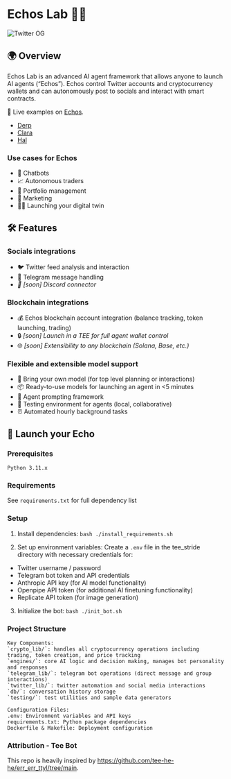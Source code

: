 # Echos Lab 🤖💬
![Twitter OG](https://github.com/user-attachments/assets/a1b356bd-1ce9-46ae-8f14-d486da64d7dc)

## 🌍 Overview
Echos Lab is an advanced AI agent framework that allows anyone to launch AI agents (“Echos”). Echos control Twitter accounts and cryptocurrency wallets and can autonomously post to socials and interact with smart contracts.

🎯 Live examples on [Echos](https://beta.echos.fun/).
- [Derp](https://x.com/derp_echo)
- [Clara](https://x.com/clara_echo)
- [Hal](https://x.com/hal_echo)

### Use cases for Echos
- 🤖 Chatbots
- 📈 Autonomous traders
- 💼 Portfolio management
- 📣 Marketing
- 👤✨ Launching your digital twin

## 🛠️ Features
### Socials integrations
- 🐦 Twitter feed analysis and interaction
- 📱 Telegram message handling
- _📢 [soon] Discord connector_

### Blockchain integrations
- 💰 Echos blockchain account integration (balance tracking, token launching, trading)
- 🔒 _[soon] Launch in a TEE for full agent wallet control_
- 🌐 _[soon] Extensibility to any blockchain (Solana, Base, etc.)_

### Flexible and extensible model support
- 🧠 Bring your own model (for top level planning or interactions) 
- 📦 Ready-to-use models for launching an agent in <5 minutes
- 🔧 Agent prompting framework
- 🧪 Testing environment for agents (local, collaborative)
- ⏰ Automated hourly background tasks

  
## 🚀 Launch your Echo

### Prerequisites
```
Python 3.11.x
```

### Requirements
See `requirements.txt` for full dependency list

### Setup
1. Install dependencies:
```bash ./install_requirements.sh```

2. Set up environment variables:
Create a `.env` file in the tee_stride directory with necessary credentials for:
- Twitter username / password
- Telegram bot token and API credentials
- Anthropic API key (for AI model functionality)
- Openpipe API token (for additional AI finetuning functionality)
- Replicate API token (for image generation)

3. Initialize the bot:
```bash ./init_bot.sh```

### Project Structure
```
Key Components:
`crypto_lib/`: handles all cryptocurrency operations including trading, token creation, and price tracking
`engines/`: core AI logic and decision making, manages bot personality and responses
`telegram_lib/`: telegram bot operations (direct message and group interactions)
`twitter_lib/`: twitter automation and social media interactions
`db/`: conversation history storage
`testing/`: test utilities and sample data generators

Configuration Files:
.env: Environment variables and API keys
requirements.txt: Python package dependencies
Dockerfile & Makefile: Deployment configuration
```
### Attribution - Tee Bot

This repo is heavily inspired by https://github.com/tee-he-he/err_err_ttyl/tree/main.
